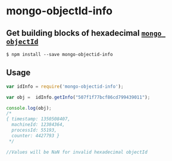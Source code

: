 # mongo-objectId-info

> 

## Get building blocks of hexadecimal [`mongo objectId`](https://docs.mongodb.com/manual/reference/method/ObjectId/)

```
$ npm install --save mongo-objectid-info
```

## Usage

```js
var idInfo = require('mongo-objectid-info');

var obj =  idInfo.getInfo("507f1f77bcf86cd799439011");

console.log(obj);
/*
{ timestamp: 1350508407,
  machineId: 12384364,
  processId: 55193,
  counter: 4427793 }
 */

//Values will be NaN for invalid hexadecimal objectId
```

